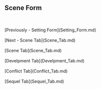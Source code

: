 ## Scene Form ##
 <br/>
 <br/>
[Previously - Setting Form](Setting_Form.md) <br/>
 <br/>
[Next - Scene Tab](Scene_Tab.md) <br/>
 <br/>
[Scene Tab](Scene_Tab.md) <br/><br/>
[Develpment Tab](Develpment_Tab.md) <br/><br/>
[Conflict Tab](Conflict_Tab.md) <br/><br/>
[Sequel Tab](Sequel_Tab.md) <br/><br/>
